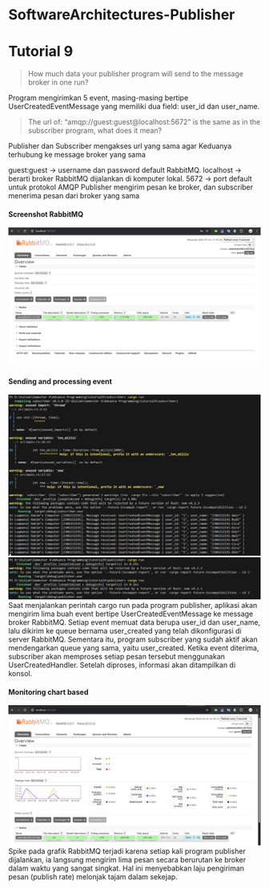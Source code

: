 # SoftwareArchitectures-Publisher
# Tutorial 9

> How much data your publisher program will send to the message broker in one run?

Program mengirimkan 5 event, masing-masing bertipe UserCreatedEventMessage yang memiliki dua field: user_id dan user_name.

> The url of: “amqp://guest:guest@localhost:5672” is the same as in the subscriber program, what does it mean?

Publisher dan Subscriber mengakses url yang sama agar Keduanya terhubung ke message broker yang sama

guest:guest → username dan password default RabbitMQ.
localhost → berarti broker RabbitMQ dijalankan di komputer lokal.
5672 → port default untuk protokol AMQP
Publisher mengirim pesan ke broker, dan subscriber menerima pesan dari broker yang sama

#### Screenshot RabbitMQ
![Screenshot tampilan RabbitMQ](/images/1_running_RabbitMQ.png)

#### Sending and processing event
![CargoRunSubscriber](/images/2_cargorun_subscriber.png)
![CargoRunPublisher](/images/3_cargorun_publisher.png)
Saat menjalankan perintah cargo run pada program publisher, aplikasi akan mengirim lima buah event bertipe UserCreatedEventMessage ke message broker RabbitMQ. Setiap event memuat data berupa user_id dan user_name, lalu dikirim ke queue bernama user_created yang telah dikonfigurasi di server RabbitMQ. Sementara itu, program subscriber yang sudah aktif akan mendengarkan queue yang sama, yaitu user_created. Ketika event diterima, subscriber akan memproses setiap pesan tersebut menggunakan UserCreatedHandler. Setelah diproses, informasi akan ditampilkan di konsol.

#### Monitoring chart based 
![Screenshot Monitoring chart](/images/4_RabbitMQ_run.png)
Spike pada grafik RabbitMQ terjadi karena setiap kali program publisher dijalankan, ia langsung mengirim lima pesan secara berurutan ke broker dalam waktu yang sangat singkat. Hal ini menyebabkan laju pengiriman pesan (publish rate) melonjak tajam dalam sekejap.
